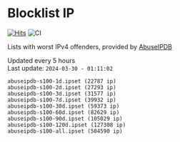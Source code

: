 # Blocklist IP

[![Hits](https://hits.seeyoufarm.com/api/count/incr/badge.svg?url=https%3A%2F%2Fgithub.com%2Fborestad%2Fblocklist-ip%2F&count_bg=%2379C83D&title_bg=%23555555&icon=&icon_color=%23E7E7E7&title=hits&edge_flat=false)](https://hits.seeyoufarm.com)  ![CI](https://img.shields.io/github/workflow/status/borestad/blocklist-ip/CI?style=flat-square)

Lists with worst IPv4 offenders, provided by [AbuseIPDB](https://www.abuseipdb.com/)

<!-- FOOTER-PLACEHOLDER -->
Updated every 5 hours<br>
Last update: `2024-03-30 - 01:11:02`
```
abuseipdb-s100-1d.ipset (22787 ip)
abuseipdb-s100-2d.ipset (27293 ip)
abuseipdb-s100-3d.ipset (31577 ip)
abuseipdb-s100-7d.ipset (39932 ip)
abuseipdb-s100-30d.ipset (59373 ip)
abuseipdb-s100-60d.ipset (82629 ip)
abuseipdb-s100-90d.ipset (105029 ip)
abuseipdb-s100-120d.ipset (127308 ip)
abuseipdb-s100-all.ipset (504590 ip)
```
